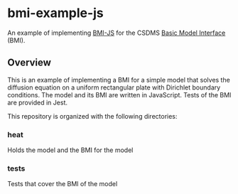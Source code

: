 # bmi-example-js
An example of implementing [BMI-JS](https://github.com/uihilab/BMI-JS) for the CSDMS [Basic Model Interface](https://bmi-spec.readthedocs.io/en/latest/) (BMI).

## Overview
This is an example of implementing a BMI for a simple model that solves the diffusion equation on a uniform rectangular plate with Dirichlet boundary conditions. The model and its BMI are written in JavaScript. Tests of the BMI are provided in Jest.

This repository is organized with the following directories:

### heat
Holds the model and the BMI for the model
### tests
Tests that cover the BMI of the model
